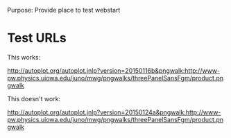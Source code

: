 Purpose: Provide place to test webstart

# Test URLs

This works:

<http://autoplot.org/autoplot.jnlp?version=20150116b&pngwalk:http://www-pw.physics.uiowa.edu/juno/mwg/pngwalks/threePanelSansFgm/product.pngwalk>

This doesn't work:

<http://autoplot.org/autoplot.jnlp?version=20150124a&pngwalk:http://www-pw.physics.uiowa.edu/juno/mwg/pngwalks/threePanelSansFgm/product.pngwalk>
